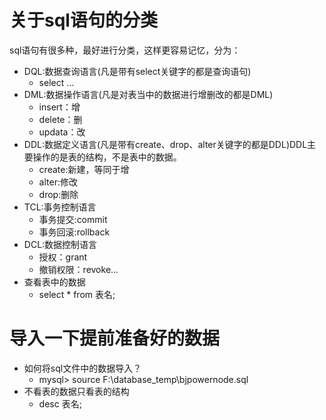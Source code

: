# 关于sql语句的分类
sql语句有很多种，最好进行分类，这样更容易记忆，分为：
- DQL:数据查询语言(凡是带有select关键字的都是查询语句)
  - select ...
- DML:数据操作语言(凡是对表当中的数据进行增删改的都是DML)
  - insert：增
  - delete：删
  - updata：改
- DDL:数据定义语言(凡是带有create、drop、alter关键字的都是DDL)DDL主要操作的是表的结构，不是表中的数据。
  - create:新建，等同于增
  - alter:修改
  - drop:删除
- TCL:事务控制语言
  - 事务提交:commit
  - 事务回滚:rollback
- DCL:数据控制语言
  - 授权：grant
  - 撤销权限：revoke...
- 查看表中的数据
  - select * from 表名;

# 导入一下提前准备好的数据
- 如何将sql文件中的数据导入？
  - mysql> source F:\database_temp\bjpowernode.sql
- 不看表的数据只看表的结构
  - desc 表名;
